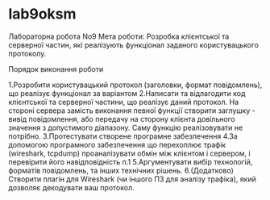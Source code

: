 # lab9oksm

Лабораторна робота No9
Мета роботи: Розробка клієнтської та серверної частин, які реалізують функціонал заданого користувацького протоколу.

Порядок виконання роботи

1.Розробити користувацький протокол (заголовки, формат повідомлень), що реалізує функціонал за варіантом
2.Написати та відлагодити код клієнтської та серверної частини, що реалізує даний протокол. На стороні сервера замість виконання певної функції створити заглушку - вивід повідомлення, або передачу на сторону клієнта довільного значення з допустимого діапазону. Саму функцію реалізовувати не потрібно.
3.Протестувати створене програмне забезпечення
4.За допомогою програмного забезпечення що перехоплює трафік (wireshark, tcpdump) проаналізувати обмін між клієнтом і сервером, і перевірити його навідповідність п.1
5.Аргументувати вибір технологій, форматів повідомлень, та інших технічних рішень.
6.(Додатково) Створити плагін для Wireshark (чи іншого ПЗ для аналізу трафіка), який дозволяє декодувати ваш протокол.
